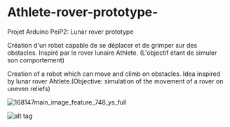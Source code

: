 # Athlete-rover-prototype-
Projet Arduino PeiP2: 
Lunar rover prototype

Création d'un robot capable de se déplacer et de grimper sur des obstacles. Inspiré par le rover lunaire Athlete. (L'objectif étant de simuler son comportement)

Creation of a robot which can move and climb on obstacles. Idea inspired by lunar rover Ahtlete.(Objective: simulation of the movement of a rover on uneven reliefs)


![168147main_image_feature_748_ys_full](https://user-images.githubusercontent.com/94792521/144319027-4eb70d3a-9a95-455a-996f-ae5931a10d70.jpg)

![alt tag](https://github.com/Azemard-Maxime/Athlete-rover-prototype-/blob/main/Vid%C3%A9os%20et%20images/20220228_221852.jpg)

